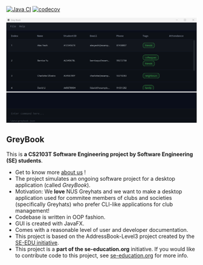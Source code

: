 [![Java CI](https://github.com/AY2526S1-CS2103T-F13-4/tp/actions/workflows/gradle.yml/badge.svg)](https://github.com/AY2526S1-CS2103T-F13-4/tp/actions/workflows/gradle.yml)
[![codecov](https://codecov.io/github/AY2526S1-CS2103T-F13-4/tp/graph/badge.svg?token=0RVBZCWFZ5)](https://codecov.io/github/AY2526S1-CS2103T-F13-4/tp)

![Ui](docs/images/initialWindow.png)

## GreyBook

This is **a CS2103T Software Engineering project by Software Engineering (SE) students**.<br>
* Get to know more [about us](docs/AboutUs.md) !
* The project simulates an ongoing software project for a desktop application (called _GreyBook_).
* Motivation: We **love** NUS Greyhats and we want to make a desktop application used for commitee members of clubs and societies (specifically Greyhats) who prefer CLI-like applications for club management!
* Codebase is written in OOP fashion.
* GUI is created with JavaFX.
* Comes with a reasonable level of user and developer documentation.
* This project is based on the AddressBook-Level3 project created by the [SE-EDU initiative](https://se-education.org).
* This project is a **part of the se-education.org** initiative. If you would like to contribute code to this project, see [se-education.org](https://se-education.org/#contributing-to-se-edu) for more info.
